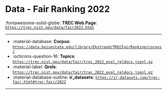 # Data - Fair Ranking 2022 

:fontawesome-solid-globe: **TREC Web Page**: [`https://trec.nist.gov/data/fair2022.html`](https://trec.nist.gov/data/fair2022.html)

---

- :material-database: **Corpus**: [`https://data.boisestate.edu/library/Ekstrand/TRECFairRanking/corpus/`](https://data.boisestate.edu/library/Ekstrand/TRECFairRanking/corpus/)
- :octicons-question-16: **Topics**: [`https://trec.nist.gov/data/fair/trec_2022_eval_reldocs.jsonl.gz`](https://trec.nist.gov/data/fair/trec_2022_eval_reldocs.jsonl.gz)
- :material-label: **Qrels**: [`https://trec.nist.gov/data/fair/trec_2022_eval_reldocs.jsonl.gz`](https://trec.nist.gov/data/fair/trec_2022_eval_reldocs.jsonl.gz)
- :material-database-outline: **ir_datasets**: [`https://ir-datasets.com/trec-fair.html#trec-fair/2022`](https://ir-datasets.com/trec-fair.html#trec-fair/2022)


---

